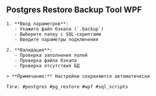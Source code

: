   ## Postgres Restore Backup Tool WPF

    1. **Ввод параметров**:
       - Укажите файл бэкапа (`.backup`)
       - Выберите папку с SQL-скриптами
       - Введите параметры подключения

    2. **Валидация**:
       - Проверка заполнения полей
       - Проверка файла бэкапа
       - Проверка отсутствия БД

    > **Примечание:** Настройки сохраняются автоматически

    Тэги: #postgres #pg_restore #wpf #sql_scripts
